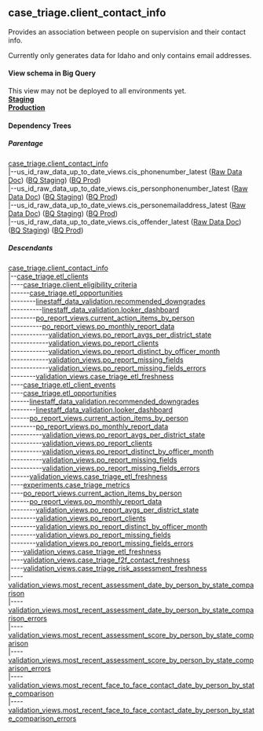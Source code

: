 ## case_triage.client_contact_info

Provides an association between people on supervision and their contact info.
 
Currently only generates data for Idaho and only contains email addresses.

#### View schema in Big Query
This view may not be deployed to all environments yet.<br/>
[**Staging**](https://console.cloud.google.com/bigquery?pli=1&p=recidiviz-staging&page=table&project=recidiviz-staging&d=case_triage&t=client_contact_info)
<br/>
[**Production**](https://console.cloud.google.com/bigquery?pli=1&p=recidiviz-123&page=table&project=recidiviz-123&d=case_triage&t=client_contact_info)
<br/>

#### Dependency Trees

##### Parentage
[case_triage.client_contact_info](../case_triage/client_contact_info.md) <br/>
|--us_id_raw_data_up_to_date_views.cis_phonenumber_latest ([Raw Data Doc](../../../ingest/us_id/raw_data/cis_phonenumber.md)) ([BQ Staging](https://console.cloud.google.com/bigquery?pli=1&p=recidiviz-staging&page=table&project=recidiviz-staging&d=us_id_raw_data_up_to_date_views&t=cis_phonenumber_latest)) ([BQ Prod](https://console.cloud.google.com/bigquery?pli=1&p=recidiviz-123&page=table&project=recidiviz-123&d=us_id_raw_data_up_to_date_views&t=cis_phonenumber_latest)) <br/>
|--us_id_raw_data_up_to_date_views.cis_personphonenumber_latest ([Raw Data Doc](../../../ingest/us_id/raw_data/cis_personphonenumber.md)) ([BQ Staging](https://console.cloud.google.com/bigquery?pli=1&p=recidiviz-staging&page=table&project=recidiviz-staging&d=us_id_raw_data_up_to_date_views&t=cis_personphonenumber_latest)) ([BQ Prod](https://console.cloud.google.com/bigquery?pli=1&p=recidiviz-123&page=table&project=recidiviz-123&d=us_id_raw_data_up_to_date_views&t=cis_personphonenumber_latest)) <br/>
|--us_id_raw_data_up_to_date_views.cis_personemailaddress_latest ([Raw Data Doc](../../../ingest/us_id/raw_data/cis_personemailaddress.md)) ([BQ Staging](https://console.cloud.google.com/bigquery?pli=1&p=recidiviz-staging&page=table&project=recidiviz-staging&d=us_id_raw_data_up_to_date_views&t=cis_personemailaddress_latest)) ([BQ Prod](https://console.cloud.google.com/bigquery?pli=1&p=recidiviz-123&page=table&project=recidiviz-123&d=us_id_raw_data_up_to_date_views&t=cis_personemailaddress_latest)) <br/>
|--us_id_raw_data_up_to_date_views.cis_offender_latest ([Raw Data Doc](../../../ingest/us_id/raw_data/cis_offender.md)) ([BQ Staging](https://console.cloud.google.com/bigquery?pli=1&p=recidiviz-staging&page=table&project=recidiviz-staging&d=us_id_raw_data_up_to_date_views&t=cis_offender_latest)) ([BQ Prod](https://console.cloud.google.com/bigquery?pli=1&p=recidiviz-123&page=table&project=recidiviz-123&d=us_id_raw_data_up_to_date_views&t=cis_offender_latest)) <br/>


##### Descendants
[case_triage.client_contact_info](../case_triage/client_contact_info.md) <br/>
|--[case_triage.etl_clients](../case_triage/etl_clients.md) <br/>
|----[case_triage.client_eligibility_criteria](../case_triage/client_eligibility_criteria.md) <br/>
|------[case_triage.etl_opportunities](../case_triage/etl_opportunities.md) <br/>
|--------[linestaff_data_validation.recommended_downgrades](../linestaff_data_validation/recommended_downgrades.md) <br/>
|----------[linestaff_data_validation.looker_dashboard](../linestaff_data_validation/looker_dashboard.md) <br/>
|--------[po_report_views.current_action_items_by_person](../po_report_views/current_action_items_by_person.md) <br/>
|----------[po_report_views.po_monthly_report_data](../po_report_views/po_monthly_report_data.md) <br/>
|------------[validation_views.po_report_avgs_per_district_state](../validation_views/po_report_avgs_per_district_state.md) <br/>
|------------[validation_views.po_report_clients](../validation_views/po_report_clients.md) <br/>
|------------[validation_views.po_report_distinct_by_officer_month](../validation_views/po_report_distinct_by_officer_month.md) <br/>
|------------[validation_views.po_report_missing_fields](../validation_views/po_report_missing_fields.md) <br/>
|------------[validation_views.po_report_missing_fields_errors](../validation_views/po_report_missing_fields_errors.md) <br/>
|--------[validation_views.case_triage_etl_freshness](../validation_views/case_triage_etl_freshness.md) <br/>
|----[case_triage.etl_client_events](../case_triage/etl_client_events.md) <br/>
|----[case_triage.etl_opportunities](../case_triage/etl_opportunities.md) <br/>
|------[linestaff_data_validation.recommended_downgrades](../linestaff_data_validation/recommended_downgrades.md) <br/>
|--------[linestaff_data_validation.looker_dashboard](../linestaff_data_validation/looker_dashboard.md) <br/>
|------[po_report_views.current_action_items_by_person](../po_report_views/current_action_items_by_person.md) <br/>
|--------[po_report_views.po_monthly_report_data](../po_report_views/po_monthly_report_data.md) <br/>
|----------[validation_views.po_report_avgs_per_district_state](../validation_views/po_report_avgs_per_district_state.md) <br/>
|----------[validation_views.po_report_clients](../validation_views/po_report_clients.md) <br/>
|----------[validation_views.po_report_distinct_by_officer_month](../validation_views/po_report_distinct_by_officer_month.md) <br/>
|----------[validation_views.po_report_missing_fields](../validation_views/po_report_missing_fields.md) <br/>
|----------[validation_views.po_report_missing_fields_errors](../validation_views/po_report_missing_fields_errors.md) <br/>
|------[validation_views.case_triage_etl_freshness](../validation_views/case_triage_etl_freshness.md) <br/>
|----[experiments.case_triage_metrics](../experiments/case_triage_metrics.md) <br/>
|----[po_report_views.current_action_items_by_person](../po_report_views/current_action_items_by_person.md) <br/>
|------[po_report_views.po_monthly_report_data](../po_report_views/po_monthly_report_data.md) <br/>
|--------[validation_views.po_report_avgs_per_district_state](../validation_views/po_report_avgs_per_district_state.md) <br/>
|--------[validation_views.po_report_clients](../validation_views/po_report_clients.md) <br/>
|--------[validation_views.po_report_distinct_by_officer_month](../validation_views/po_report_distinct_by_officer_month.md) <br/>
|--------[validation_views.po_report_missing_fields](../validation_views/po_report_missing_fields.md) <br/>
|--------[validation_views.po_report_missing_fields_errors](../validation_views/po_report_missing_fields_errors.md) <br/>
|----[validation_views.case_triage_etl_freshness](../validation_views/case_triage_etl_freshness.md) <br/>
|----[validation_views.case_triage_f2f_contact_freshness](../validation_views/case_triage_f2f_contact_freshness.md) <br/>
|----[validation_views.case_triage_risk_assessment_freshness](../validation_views/case_triage_risk_assessment_freshness.md) <br/>
|----[validation_views.most_recent_assessment_date_by_person_by_state_comparison](../validation_views/most_recent_assessment_date_by_person_by_state_comparison.md) <br/>
|----[validation_views.most_recent_assessment_date_by_person_by_state_comparison_errors](../validation_views/most_recent_assessment_date_by_person_by_state_comparison_errors.md) <br/>
|----[validation_views.most_recent_assessment_score_by_person_by_state_comparison](../validation_views/most_recent_assessment_score_by_person_by_state_comparison.md) <br/>
|----[validation_views.most_recent_assessment_score_by_person_by_state_comparison_errors](../validation_views/most_recent_assessment_score_by_person_by_state_comparison_errors.md) <br/>
|----[validation_views.most_recent_face_to_face_contact_date_by_person_by_state_comparison](../validation_views/most_recent_face_to_face_contact_date_by_person_by_state_comparison.md) <br/>
|----[validation_views.most_recent_face_to_face_contact_date_by_person_by_state_comparison_errors](../validation_views/most_recent_face_to_face_contact_date_by_person_by_state_comparison_errors.md) <br/>

